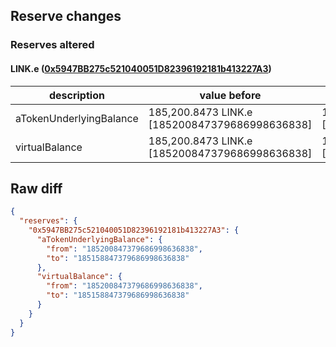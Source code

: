 ## Reserve changes

### Reserves altered

#### LINK.e ([0x5947BB275c521040051D82396192181b413227A3](https://snowtrace.io/address/0x5947BB275c521040051D82396192181b413227A3))

| description | value before | value after |
| --- | --- | --- |
| aTokenUnderlyingBalance | 185,200.8473 LINK.e [185200847379686998636838] | 185,158.8473 LINK.e [185158847379686998636838] |
| virtualBalance | 185,200.8473 LINK.e [185200847379686998636838] | 185,158.8473 LINK.e [185158847379686998636838] |


## Raw diff

```json
{
  "reserves": {
    "0x5947BB275c521040051D82396192181b413227A3": {
      "aTokenUnderlyingBalance": {
        "from": "185200847379686998636838",
        "to": "185158847379686998636838"
      },
      "virtualBalance": {
        "from": "185200847379686998636838",
        "to": "185158847379686998636838"
      }
    }
  }
}
```